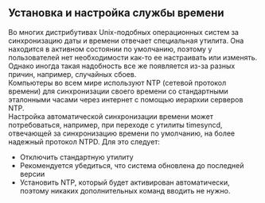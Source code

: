 ## Установка и настройка службы времени
Во многих дистрибутивах Unix-подобных операционных систем за синхронизацию даты и времени отвечает специальная утилита. Она находится в активном состоянии по умолчанию, поэтому у пользователей нет необходимости как-то ее настраивать или изменять. Однако иногда такая надобность все же появляется из-за разных причин, например, случайных сбоев. \
Компьютеры во всем мире используют NTP (сетевой протокол времени) для синхронизации своего времени со стандартными эталонными часами через интернет с помощью иерархии серверов NTP. \
Настройка автоматической синхронизации времени может потребоваться, например, при переходе с утилиты timesyncd, отвечающей за синхронизацию времени по умолчанию, на более надежный протокол NTPD. Для это следует:
- Отключить стандартную утилиту
- Рекомендуется убедиться, что система обновлена до последней версии
- Установить NTP, который будет активирован автоматически, поэтому никаких дополнительных команд вводить не нужно.

